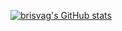 [![brisvag's GitHub stats](https://github-readme-stats.vercel.app/api?username=brisvag&show_icons=true&show=reviews,prs_merged,prs_merged_percentage&theme=transparent)](https://github.com/anuraghazra/github-readme-stats)
